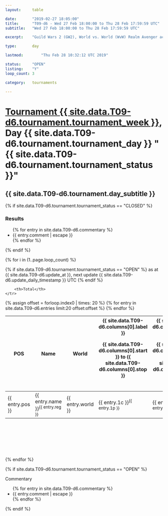 ```yaml
---
layout: 	table

date: 		"2019-02-27 18:05:00"
title: 		"T09-d6 - Wed 27 Feb 18:00:00 to Thu 28 Feb 17:59:59 UTC"
subtitle: 	"Wed 27 Feb 18:00:00 to Thu 28 Feb 17:59:59 UTC"

excerpt:    "Guild Wars 2 (GW2), World vs. World (WvW) Realm Avenger achivement Tournament. \"Every Kill Counts\""

type:       day

lastmod: 		"Thu Feb 28 10:32:12 UTC 2019"

status:     "OPEN"
listing:    "Y"
loop_count: 3

category: 	tournaments

---
```

<div class="table_header">
    <h1><a href="{{ site.data.T09-d6.tournament.week_url }}">Tournament {{ site.data.T09-d6.tournament.tournament_week }}</a>, Day {{ site.data.T09-d6.tournament.tournament_day }} "{{ site.data.T09-d6.tournament.tournament_status }}"</h1>
    <h2>{{ site.data.T09-d6.tournament.day_subtitle }}</h2> 
</div>

{% if site.data.T09-d6.tournament.tournament_status == "CLOSED" %} 
<div class="commentary">
  <h3>Results</h3>
  <ul>
    {% for entry in site.data.T09-d6.commentary %}
    <li class="commentary_list">{{ entry.comment | escape }}</li>
    {% endfor %}
  </ul>
</div>
{% endif %}


{% for i in (1..page.loop_count) %}

{% if site.data.T09-d6.tournament.tournament_status == "OPEN" %} 
<span class="table_nextupdate">as at {{ site.data.T09-d6.update_at }}, next update {{ site.data.T09-d6.update_daily_timestamp }} UTC</span> 
{% endif %}

<table class="day_table">
  <colgroup>
    <col style="width:18px">
    <col style="width:55px">
    <col style="width:55px">
    <col style="width:12px">
    <col style="width:12px">
    <col style="width:12px">
    <col style="width:12px">
    <col style="width:12px">
    <col style="width:12px">
    <col style="width:12px">
    <col style="width:12px">
    <col style="width:12px">
    <col style="width:12px">
    <col style="width:12px">
    <col style="width:12px">
    <col style="width:12px">
    <col style="width:12px">
    <col style="width:12px">
    <col style="width:12px">
    <col style="width:12px">
    <col style="width:12px">
    <col style="width:12px">
    <col style="width:12px">
    <col style="width:12px">
    <col style="width:12px">
    <col style="width:12px">
    <col style="width:12px">
    <col style="width:18px">
  </colgroup>  
  <thead>
    <tr>
        <th>POS</th>
        <th class="AlignLeft">Name</th>
        <th class="AlignLeft">World</th>

<th><div class="label">{{ site.data.T09-d6.columns[0].label }}<p class="onhover">{{ site.data.T09-d6.columns[0].start }} to {{ site.data.T09-d6.columns[0].stop }}</p></div>​</th>
<th><div class="label">{{ site.data.T09-d6.columns[1].label }}<p class="onhover">{{ site.data.T09-d6.columns[1].start }} to {{ site.data.T09-d6.columns[1].stop }}</p></div>​</th>
<th><div class="label">{{ site.data.T09-d6.columns[2].label }}<p class="onhover">{{ site.data.T09-d6.columns[2].start }} to {{ site.data.T09-d6.columns[2].stop }}</p></div>​</th>
<th><div class="label">{{ site.data.T09-d6.columns[3].label }}<p class="onhover">{{ site.data.T09-d6.columns[3].start }} to {{ site.data.T09-d6.columns[3].stop }}</p></div>​</th>
<th><div class="label">{{ site.data.T09-d6.columns[4].label }}<p class="onhover">{{ site.data.T09-d6.columns[4].start }} to {{ site.data.T09-d6.columns[4].stop }}</p></div>​</th>
<th><div class="label">{{ site.data.T09-d6.columns[5].label }}<p class="onhover">{{ site.data.T09-d6.columns[5].start }} to {{ site.data.T09-d6.columns[5].stop }}</p></div>​</th>
<th><div class="label">{{ site.data.T09-d6.columns[6].label }}<p class="onhover">{{ site.data.T09-d6.columns[6].start }} to {{ site.data.T09-d6.columns[6].stop }}</p></div>​</th>
<th><div class="label">{{ site.data.T09-d6.columns[7].label }}<p class="onhover">{{ site.data.T09-d6.columns[7].start }} to {{ site.data.T09-d6.columns[7].stop }}</p></div>​</th>
<th><div class="label">{{ site.data.T09-d6.columns[8].label }}<p class="onhover">{{ site.data.T09-d6.columns[8].start }} to {{ site.data.T09-d6.columns[8].stop }}</p></div>​</th>
<th><div class="label">{{ site.data.T09-d6.columns[9].label }}<p class="onhover">{{ site.data.T09-d6.columns[9].start }} to {{ site.data.T09-d6.columns[9].stop }}</p></div>​</th>
<th><div class="label">{{ site.data.T09-d6.columns[10].label }}<p class="onhover">{{ site.data.T09-d6.columns[10].start }} to {{ site.data.T09-d6.columns[10].stop }}</p></div>​</th>

<th><div class="label">{{ site.data.T09-d6.columns[11].label }}<p class="onhover">{{ site.data.T09-d6.columns[11].start }} to {{ site.data.T09-d6.columns[11].stop }}</p></div>​</th>
<th><div class="label">{{ site.data.T09-d6.columns[12].label }}<p class="onhover">{{ site.data.T09-d6.columns[12].start }} to {{ site.data.T09-d6.columns[12].stop }}</p></div>​</th>
<th><div class="label">{{ site.data.T09-d6.columns[13].label }}<p class="onhover">{{ site.data.T09-d6.columns[13].start }} to {{ site.data.T09-d6.columns[13].stop }}</p></div>​</th>
<th><div class="label">{{ site.data.T09-d6.columns[14].label }}<p class="onhover">{{ site.data.T09-d6.columns[14].start }} to {{ site.data.T09-d6.columns[14].stop }}</p></div>​</th>
<th><div class="label">{{ site.data.T09-d6.columns[15].label }}<p class="onhover">{{ site.data.T09-d6.columns[15].start }} to {{ site.data.T09-d6.columns[15].stop }}</p></div>​</th>
<th><div class="label">{{ site.data.T09-d6.columns[16].label }}<p class="onhover">{{ site.data.T09-d6.columns[16].start }} to {{ site.data.T09-d6.columns[16].stop }}</p></div>​</th>
<th><div class="label">{{ site.data.T09-d6.columns[17].label }}<p class="onhover">{{ site.data.T09-d6.columns[17].start }} to {{ site.data.T09-d6.columns[17].stop }}</p></div>​</th>
<th><div class="label">{{ site.data.T09-d6.columns[18].label }}<p class="onhover">{{ site.data.T09-d6.columns[18].start }} to {{ site.data.T09-d6.columns[18].stop }}</p></div>​</th>
<th><div class="label">{{ site.data.T09-d6.columns[19].label }}<p class="onhover">{{ site.data.T09-d6.columns[19].start }} to {{ site.data.T09-d6.columns[19].stop }}</p></div>​</th>
<th><div class="label">{{ site.data.T09-d6.columns[20].label }}<p class="onhover">{{ site.data.T09-d6.columns[20].start }} to {{ site.data.T09-d6.columns[20].stop }}</p></div>​</th>

<th><div class="label">{{ site.data.T09-d6.columns[21].label }}<p class="onhover">{{ site.data.T09-d6.columns[21].start }} to {{ site.data.T09-d6.columns[21].stop }}</p></div>​</th>
<th><div class="label">{{ site.data.T09-d6.columns[22].label }}<p class="onhover">{{ site.data.T09-d6.columns[22].start }} to {{ site.data.T09-d6.columns[22].stop }}</p></div>​</th>
<th><div class="label">{{ site.data.T09-d6.columns[23].label }}<p class="onhover">{{ site.data.T09-d6.columns[23].start }} to {{ site.data.T09-d6.columns[23].stop }}</p></div>​</th>

        <th>Total</th>
    </tr>
  </thead>
  {% assign offset = forloop.index0 | times: 20 %}
<tbody>
{% for entry in site.data.T09-d6.entries limit:20 offset:offset %}
  <tr>
    <td class="pl{{ entry.pos }}">{{ entry.pos }}</td>
    <td class="AlignLeft">{{ entry.name }}<sup>{{ entry.reg }}</sup></td>
    <td class="AlignLeft">{{ entry.world }}</td>
    <td class="pl{{ entry.1p }}">{{ entry.1c }}<sup>{{ entry.1p }}</sup></td>
    <td class="pl{{ entry.2p }}">{{ entry.2c }}<sup>{{ entry.2p }}</sup></td>
    <td class="pl{{ entry.3p }}">{{ entry.3c }}<sup>{{ entry.3p }}</sup></td>
    <td class="pl{{ entry.4p }}">{{ entry.4c }}<sup>{{ entry.4p }}</sup></td>
    <td class="pl{{ entry.5p }}">{{ entry.5c }}<sup>{{ entry.5p }}</sup></td>
    <td class="pl{{ entry.6p }}">{{ entry.6c }}<sup>{{ entry.6p }}</sup></td>
    <td class="pl{{ entry.7p }}">{{ entry.7c }}<sup>{{ entry.7p }}</sup></td>
    <td class="pl{{ entry.8p }}">{{ entry.8c }}<sup>{{ entry.8p }}</sup></td>
    <td class="pl{{ entry.9p }}">{{ entry.9c }}<sup>{{ entry.9p }}</sup></td>
    <td class="pl{{ entry.10p }}">{{ entry.10c }}<sup>{{ entry.10p }}</sup></td>
    <td class="pl{{ entry.11p }}">{{ entry.11c }}<sup>{{ entry.11p }}</sup></td>
    <td class="pl{{ entry.12p }}">{{ entry.12c }}<sup>{{ entry.12p }}</sup></td>
    <td class="pl{{ entry.13p }}">{{ entry.13c }}<sup>{{ entry.13p }}</sup></td>
    <td class="pl{{ entry.14p }}">{{ entry.14c }}<sup>{{ entry.14p }}</sup></td>
    <td class="pl{{ entry.15p }}">{{ entry.15c }}<sup>{{ entry.15p }}</sup></td>
    <td class="pl{{ entry.16p }}">{{ entry.16c }}<sup>{{ entry.16p }}</sup></td>
    <td class="pl{{ entry.17p }}">{{ entry.17c }}<sup>{{ entry.17p }}</sup></td>
    <td class="pl{{ entry.18p }}">{{ entry.18c }}<sup>{{ entry.18p }}</sup></td>
    <td class="pl{{ entry.19p }}">{{ entry.19c }}<sup>{{ entry.19p }}</sup></td>
    <td class="pl{{ entry.20p }}">{{ entry.20c }}<sup>{{ entry.20p }}</sup></td>
    <td class="pl{{ entry.21p }}">{{ entry.21c }}<sup>{{ entry.21p }}</sup></td>
    <td class="pl{{ entry.22p }}">{{ entry.22c }}<sup>{{ entry.22p }}</sup></td>
    <td class="pl{{ entry.23p }}">{{ entry.23c }}<sup>{{ entry.23p }}</sup></td>
    <td class="pl{{ entry.24p }}">{{ entry.24c }}<sup>{{ entry.24p }}</sup></td>
    <td>{{ entry.total }}</td>
  </tr>
{% endfor %}  
</tbody>
</table>
<div class="leaderboard">
  <script async src="//pagead2.googlesyndication.com/pagead/js/adsbygoogle.js"></script>
  <!-- 728x90 -->
  <ins class="adsbygoogle"
       style="display:inline-block;width:728px;height:90px"
       data-ad-client="ca-pub-3274917281288240"
       data-ad-slot="3870538733"></ins>
  <script>
  (adsbygoogle = window.adsbygoogle || []).push({});
  </script>    
</div>
<br />
{% endfor %}

{% if site.data.T09-d6.tournament.tournament_status == "OPEN" %} 
<div class="commentary">
  <span class="commentary_title">Commentary</span>
  <ul>
    {% for entry in site.data.T09-d6.commentary %}
    <li class="commentary_list">{{ entry.comment | escape }}</li>
    {% endfor %}
  </ul>
</div>
{% endif %}


